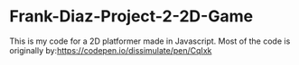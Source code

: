 # Frank-Diaz-Project-2-2D-Game
This is my code for a 2D platformer made in Javascript. Most of the code is originally by:https://codepen.io/dissimulate/pen/CqIxk
